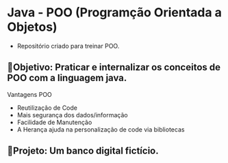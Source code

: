 # Java - POO (Programção Orientada a Objetos)
- Repositório criado para treinar POO.

## 💭Objetivo: Praticar e internalizar os conceitos de POO com a linguagem java.
Vantagens POO
- Reutilização de Code
- Mais segurança dos dados/informação
- Facilidade de Manutenção
- A Herança ajuda na personalização de code via bibliotecas

## 💭Projeto: Um banco digital fictício.
